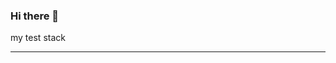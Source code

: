 ### Hi there 👋

my test stack
<hr/>
<img src="https://img.shields.io/badge/Spring-6DB33F?style=flat&logo=Spring&logoColor=white"/>
